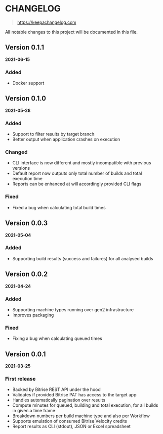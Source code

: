 # CHANGELOG
> https://keepachangelog.com

All notable changes to this project will be documented in this file.

## Version 0.1.1
**2021-06-15**

### Added
- Docker support

## Version 0.1.0
**2021-05-28**

### Added
- Support to filter results by target branch
- Better output when application crashes on execution

### Changed
- CLI interface is now different and mostly incompatible with previous versions
- Default report now outputs only total number of builds and total execution time
- Reports can be enhanced at will accordingly provided CLI flags

### Fixed
- Fixed a bug when calculating total build times

## Version 0.0.3
**2021-05-04**

### Added
- Supporting build results (success and failures) for all analysed builds

## Version 0.0.2
**2021-04-24**

### Added
- Supporting machine types running over gen2 infrastructure
- Improves packaging

### Fixed
- Fixing a bug when calculating queued times


## Version 0.0.1
**2021-03-25**

### First release

- Backed by Bitrise REST API under the hood
- Validates if provided Bitrise PAT has access to the target app
- Handles automatically pagination over results
- Compute minutes for queued, building and total execution, for all builds in given a time frame
- Breakdown numbers per build machine type and also per Workflow
- Supports emulation of consumed Bitrise Velocity credits
- Report results as CLI (stdout), JSON or Excel spreadsheet
